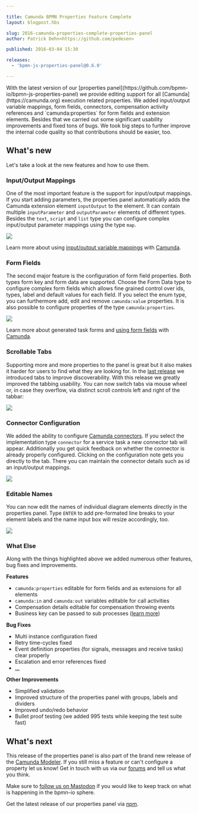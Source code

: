 ```yaml
---

title: Camunda BPMN Properties Feature Complete
layout: blogpost.hbs

slug: 2016-camunda-properties-complete-properties-panel
author: Patrick Dehn<https://github.com/pedesen>

published: 2016-03-04 15:30

releases:
  - 'bpmn-js-properties-panel@0.6.0'

---
```



<p class="introduction">
  With the latest version of our [properties panel](https://github.com/bpmn-io/bpmn-js-properties-panel) we provide editing support for all [Camunda](https://camunda.org) execution related properties. We added input/output variable mappings, form fields, connectors, compensation activity references and `camunda:properties` for form fields and extension elements. Besides that we carried out some significant usability improvements and fixed tons of bugs. We took big steps to further improve the internal code quality so that contributions should be easier, too.
</p>

<!-- continue -->

## What's new

Let's take a look at the new features and how to use them.


### Input/Output Mappings

One of the most important feature is the support for input/output mappings. If you start adding parameters, the properties panel automatically adds the Camunda extension element `inputOutput` to the element. It can contain multiple `inputParameter` and `outputParameter` elements of different types. Besides the `text`, `script` and `list` type you can configure complex input/output parameter mappings using the type `map`.

<div class="figure">
  <img src="{{ assets }}/attachments/blog/2016/004-input-output.png">
</div>

Learn more about using [input/output variable mappings](https://docs.camunda.org/manual/7.4/user-guide/process-engine/variables/#input-output-variable-mapping) with [Camunda](https://camunda.org).


### Form Fields

The second major feature is the configuration of form field properties. Both types form key and form data are supported. Choose the Form Data type to configure complex form fields which allows fine grained control over ids, types, label and default values for each field. If you select the enum type, you can furthermore add, edit and remove `camunda:value` properties. It is also possible to configure properties of the type `camunda:properties`.


<div class="figure">
  <img src="{{ assets }}/attachments/blog/2016/004-form-fields.png">
</div>

Learn more about generated task forms and [using form fields](https://docs.camunda.org/manual/7.4/user-guide/task-forms/#generated-task-forms) with [Camunda](https://camunda.org).


### Scrollable Tabs

Supporting more and more properties to the panel is great but it also makes it harder for users to find what they are looking for. In the [last release](https://bpmn.io/blog/posts/2016-properties-panel-050.html) we introduced tabs to improve discoverability. With this release we greatly improved the tabbing usability. You can now switch tabs via mouse wheel or, in case they overflow, via distinct scroll controls left and right of the tabbar:

<div class="figure">
  <img src="{{ assets }}/attachments/blog/2016/004-tabs.gif">
</div>


### Connector Configuration

We added the ability to configure [Camunda connectors](https://docs.camunda.org/manual/7.4/user-guide/process-engine/connectors). If you select the implementation type `connector` for a service task a new connector tab will appear. Additionally you get quick feedback on whether the connector is already properly configured. Clicking on the configuration note gets you directly to the tab. There you can maintain the connector details such as id an input/output mappings.

<div class="figure">
  <img src="{{ assets }}/attachments/blog/2016/004-connector.gif">
</div>


### Editable Names

You can now edit the names of individual diagram elements directly in the properties panel.
Type `ENTER` to add pre-formated line breaks to your element labels and the name input box will resize accordingly, too.

<div class="figure">
  <img src="{{ assets }}/attachments/blog/2016/004-names.gif">
</div>


### What Else

Along with the things highlighted above we added numerous other features, bug fixes and improvements.


__Features__

* `camunda:properties` editable for form fields and as extensions for all elements
* `camunda:in` and `camunda:out` variables editable for call activities
* Compensation details editable for compensation throwing events
* Business key can be passed to sub processes ([learn more](https://docs.camunda.org/manual/7.4/reference/bpmn20/subprocesses/call-activity/#passing-business-key))


__Bug Fixes__

* Multi instance configuration fixed
* Retry time-cycles fixed
* Event definition properties (for signals, messages  and receive tasks) clear properly
* Escalation and error references fixed
* [...](https://github.com/bpmn-io/bpmn-js-properties-panel/commits/main)


__Other Improvements__

* Simplified validation
* Improved structure of the properties panel with groups, labels and dividers
* Improved undo/redo behavior
* Bullet proof testing (we added 995 tests while keeping the test suite fast)


## What's next

This release of the properties panel is also part of the brand new release of the [Camunda Modeler](https://camunda.org/bpmn/tool/). If you still miss a feature or can't configure a property let us know! Get in touch with us via our [forums](https://forum.bpmn.io) and tell us what you think.

Make sure to [follow us on Mastodon](https://fosstodon.org/@bpmn_io) if you would like to keep track on what is happening in the bpmn-io sphere.

Get the latest release of our properties panel via [npm](https://www.npmjs.com/package/bpmn-js-properties-panel).
